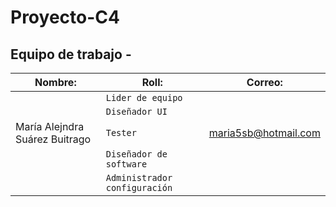 # Proyecto-C4 
## Equipo de trabajo - 

| Nombre:                       | Roll:                         | Correo:                          |
| ----------------------------  | ----------------------------  | -------------------------------  |
|                               | `Lider de equipo`             |                                  |
|                               | `Diseñador UI`                |                                  |
|María Alejndra Suárez Buitrago | `Tester`                      | maria5sb@hotmail.com             |
|                               | `Diseñador de software`       |                                  |
|                               | `Administrador configuración` |                                  |
